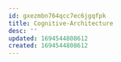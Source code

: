 ```yaml
---
id: gxezmbn764qcc7ec6jgqfpk
title: Cognitive-Architecture
desc: ''
updated: 1694544808612
created: 1694544808612
---
```

